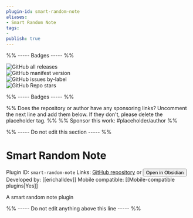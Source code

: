 ```yaml
---
plugin-id: smart-random-note
aliases:
- Smart Random Note
tags: 
- 
publish: true
---
```


%% ----- Badges ----- %%

![GitHub all releases](https://img.shields.io/github/downloads/erichalldev/obsidian-smart-random-note/total?color=573E7A&logo=github&style=for-the-badge)   
![GitHub manifest version](https://img.shields.io/github/manifest-json/v/erichalldev/obsidian-smart-random-note?color=573E7A&logo=github&style=for-the-badge)   
![GitHub issues by-label](https://img.shields.io/github/issues/erichalldev/obsidian-smart-random-note/help%20wanted?color=573E7A&logo=github&style=for-the-badge)   
![GitHub Repo stars](https://img.shields.io/github/stars/erichalldev/obsidian-smart-random-note?color=573E7A&logo=github&style=for-the-badge)

%% ----- Badges ----- %%

%% Does the repository or author have any sponsoring links? Uncomment the next line and add them below. If they don't, please delete the placeholder tag. %%
%% Sponsor this work: #placeholder/author %%

%% ----- Do not edit this section ----- %%

# Smart Random Note

Plugin ID: `smart-random-note`
Links: [GitHub repository](https://github.com/erichalldev/obsidian-smart-random-note) or [<button id=HH>Open in Obsidian</button>](obsidian://goto-plugin?id=smart-random-note)
Developed by: [[erichalldev]]
Mobile compatible: [[Mobile-compatible plugins|Yes]]

A smart random note plugin

%% ----- Do not edit anything above this line ----- %% 
